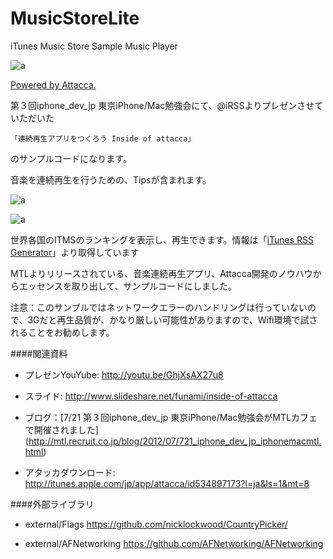 MusicStoreLite
==============

iTunes Music Store Sample Music Player


![a](http://a3.mzstatic.com/us/r1000/062/Purple/v4/f9/67/65/f967654d-e1db-c63f-348d-85d8cb1d047d/mza_3502574423415453547.175x175-75.jpg)

[Powered by Attacca.](http://itunes.apple.com/jp/app/attacca/id534897173)


第３回iphone_dev_jp 東京iPhone/Mac勉強会にて、@iRSSよりプレゼンさせていただいた

    「連続再生アプリをつくろう Inside of attacca」

のサンプルコードになります。

音楽を連続再生を行うための、Tipsが含まれます。

![a](http://cdn-ak.f.st-hatena.com/images/fotolife/i/iRSS/20120725/20120725144726.png?1343195426)

![a](http://cdn-ak.f.st-hatena.com/images/fotolife/i/iRSS/20120725/20120725144725.png?1343195507)

世界各国のITMSのランキングを表示し、再生できます。情報は「[iTunes RSS Generator](http://itunes.apple.com/jp/rss/generator/)」より取得しています

MTLよりリリースされている、音楽連続再生アプリ、Attacca開発のノウハウからエッセンスを取り出して、サンプルコードにしました。


注意：このサンプルではネットワークエラーのハンドリングは行っていないので、3Gだと再生品質が、かなり厳しい可能性がありますので、Wifi環境で試されることをお勧めします。


####関連資料
* プレゼンYouYube:
<http://youtu.be/GhjXsAX27u8>

* スライド:
<http://www.slideshare.net/funami/inside-of-attacca>

* ブログ：[7/21 第３回iphone_dev_jp 東京iPhone/Mac勉強会がMTLカフェで開催されました]
(http://mtl.recruit.co.jp/blog/2012/07/721_iphone_dev_jp_iphonemacmtl.html)

* アタッカダウンロード:
<http://itunes.apple.com/jp/app/attacca/id534897173?l=ja&ls=1&mt=8>


####外部ライブラリ
* external/Flags
<https://github.com/nicklockwood/CountryPicker/>

* external/AFNetworking
<https://github.com/AFNetworking/AFNetworking>



